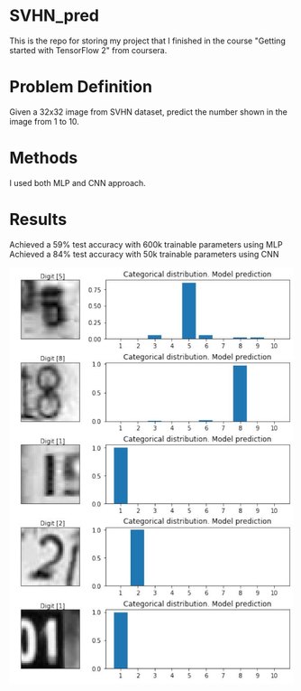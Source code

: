 # SVHN_pred
This is the repo for storing my project that I finished in the course "Getting started with TensorFlow 2" from coursera.
# Problem Definition
Given a 32x32 image from SVHN dataset, predict the number shown in the image from 1 to 10.
# Methods
I used both MLP and CNN approach.
# Results
Achieved a 59% test accuracy with 600k trainable parameters using MLP
Achieved a 84% test accuracy with 50k trainable parameters using CNN

![alt text](https://github.com/zsqiii/SVHN_pred/blob/main/img/prediction.jpg)
